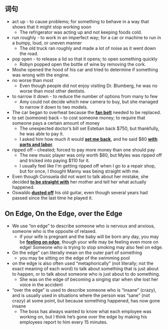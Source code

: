 ## 词句
- act up -  to cause problems; for something to behave in a way that shows that it might stop working soon
	-  The refrigerator was acting up and not keeping foods cold.
-  run roughly - to work in an imperfect way; for a car or machine to run in a bumpy, loud, or uneven manner
	- The old truck ran roughly and made a lot of noise as it went down the road.
- pop open -  to release a lid so that it opens; to open something quickly
	- Robyn popped open the bottle of wine by removing the cork.
-  Moshe opened the hood of his car and tried to determine if something was wrong with the engine.
- no worse than most 
	- Even though people did not enjoy visiting Dr. Blumberg, he was no worse than most other dentists.
- to narrow it down - to reduce the number of options from many to few
	-  Amy could not decide which new camera to buy, but she managed to narrow it down to two models.
- The car began to overheat because the <b><u>fan belt</u></b> needed to be replaced.
- to set (someone) back – to cost someone money; to require that someone pays a certain amount of money
	-  The unexpected doctor’s bill set Esteban back $750, but thankfully, he was able to pay it.
	-  I asked him how much it would <b><u>set me back</u></b>, and he said $80 <b><u>with parts and labor</u></b>.
- ripped off – cheated; forced to pay more money than one should pay
	- The new music player was only worth $80, but Myles was ripped off and tricked into paying $110 for it.
	- I usually feel like I'm getting ripped off when I go to a repair shop, but for once, I thought Manny was being straight with me.
-  Even though Consuela did not want to talk about her mistake, she decided <b><u>to be straight with</u></b> her mother and tell her what actually happened.
- Oswaldo <b><u>dusted off</u></b> his old guitar, even though several years had passed since the last time he played it.

## On Edge, On the Edge, over the Edge
- We use “on edge” to describe someone who is nervous and anxious, someone who is the opposite of relaxed.
	-  if your wife is pregnant and the baby will be born any day, you may be <b><u>feeling on edge</u></b>, though your wife may be feeling even more on edge! Someone who is trying to stop smoking may also feel on edge.
- On the edge” can literally mean on the outer part of something
	- you may be sitting on the edge of the swimming pool
-  on the edge is also often used “metaphorically” (not literally; not the exact meaning of each word) to talk about something that is just about to happen, or to talk about someone who is just about to do something.
	- She was on the edge of becoming a singing star when she lost her voice in the accident
-  “over the edge” is used to describe someone who is “insane” (crazy), and is usually used in situations where the person was “sane” (not crazy) at some point, but because something happened, has now gone insane
	- The boss has always wanted to know what each employee was working on, but I think he’s gone over the edge by making his employees report to him every 15 minutes.